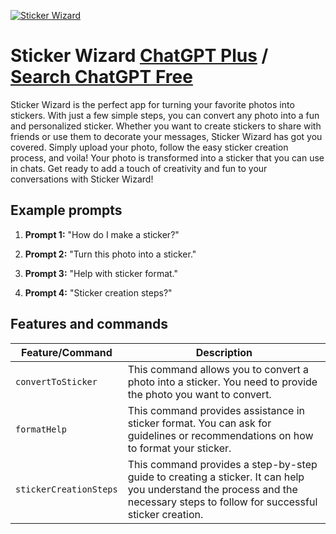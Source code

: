 
[![Sticker Wizard](https://files.oaiusercontent.com/file-RkeweJVvWlnuKZ3ZwVxdGwgR?se=2123-10-17T03%3A54%3A34Z&sp=r&sv=2021-08-06&sr=b&rscc=max-age%3D31536000%2C%20immutable&rscd=attachment%3B%20filename%3D114cf531-6f0c-4852-83df-9debed96857f.png&sig=o05/1eHPRjkPh7OeJSAgbt/pXqlg5P7/CHeOO9dmR7k%3D)](https://chat.openai.com/g/g-m1oSk2vJp-sticker-wizard)

# Sticker Wizard [ChatGPT Plus](https://chat.openai.com/g/g-m1oSk2vJp-sticker-wizard) / [Search ChatGPT Free](https://gptcall.net/index.html#/?search=Sticker%20Wizard)

Sticker Wizard is the perfect app for turning your favorite photos into stickers. With just a few simple steps, you can convert any photo into a fun and personalized sticker. Whether you want to create stickers to share with friends or use them to decorate your messages, Sticker Wizard has got you covered. Simply upload your photo, follow the easy sticker creation process, and voila! Your photo is transformed into a sticker that you can use in chats. Get ready to add a touch of creativity and fun to your conversations with Sticker Wizard!

## Example prompts

1. **Prompt 1:** "How do I make a sticker?"

2. **Prompt 2:** "Turn this photo into a sticker."

3. **Prompt 3:** "Help with sticker format."

4. **Prompt 4:** "Sticker creation steps?"

## Features and commands

| Feature/Command | Description |
| --- | --- |
| `convertToSticker` | This command allows you to convert a photo into a sticker. You need to provide the photo you want to convert. |
| `formatHelp` | This command provides assistance in sticker format. You can ask for guidelines or recommendations on how to format your sticker. |
| `stickerCreationSteps` | This command provides a step-by-step guide to creating a sticker. It can help you understand the process and the necessary steps to follow for successful sticker creation. |



